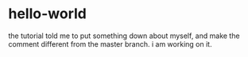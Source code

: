 # hello-world
the tutorial told me to put something down about myself, and make the comment different from the master branch.
i am working on it.
